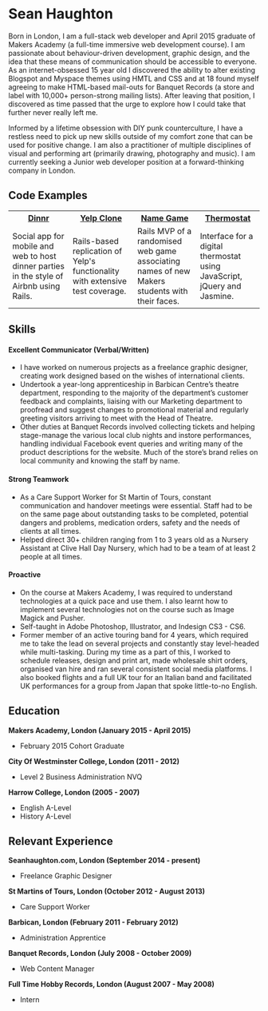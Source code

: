 Sean Haughton
======
Born in London, I am a full-stack web developer and April 2015 graduate of Makers Academy (a full-time immersive web development course). I am passionate about behaviour-driven development, graphic design, and the idea that these means of communication should be accessible to everyone. As an internet-obsessed 15 year old I discovered the ability to alter existing Blogspot and Myspace themes using HMTL and CSS and at 18 found myself agreeing to make HTML-based mail-outs for Banquet Records (a store and label with 10,000+ person-strong mailing lists). After leaving that position, I discovered as time passed that the urge to explore how I could take that further never really left me.

Informed by a lifetime obsession with DIY punk counterculture, I have a restless need to pick up new skills outside of my comfort zone that can be used for positive change. I am also a practitioner of multiple disciplines of visual and performing art (primarily drawing, photography and music). I am currently seeking a Junior web developer position at a forward-thinking company in London.

Code Examples
------
<table table-layout=fixed width=100%>
  <tr>
    <th width=20%><a href="https://github.com/Dinnr-Makers/Dinnr">Dinnr</a></th>
    <th width=20%><a href="https://github.com/sphaughton/yelp_clone">Yelp Clone</a></th>
    <th width=20%><a href="https://github.com/sphaughton/name_game">Name Game</a></th>
    <th width=20%><a href="https://github.com/sphaughton/ThermostatJS">Thermostat</a></th>
  </tr>
  <tr>
    <td valign="center">Social app for mobile and web to host dinner parties in the style of Airbnb using Rails.</td>
    <td valign="center">Rails-based replication of Yelp's functionality with extensive test coverage.</td>
    <td valign="center">Rails MVP of a randomised web game associating names of new Makers students with their faces.</td>
    <td valign="center">Interface for a digital thermostat using JavaScript, jQuery and Jasmine.</td>
  </tr>
</table>


Skills
------
#### Excellent Communicator (Verbal/Written)
* I have worked on numerous projects as a freelance graphic designer, creating work designed based on the wishes of international clients.
* Undertook a year-long apprenticeship in Barbican Centre’s theatre department, responding to the majority of the department’s customer feedback and complaints, liaising with our Marketing department to proofread and suggest changes to promotional material and regularly greeting visitors arriving to meet with the Head of Theatre.
* Other duties at Banquet Records involved collecting tickets and helping stage-manage the various local club nights and instore performances, handling individual Facebook event queries and writing many of the product descriptions for the website. Much of the store’s brand relies on local community and knowing the staff by name.

#### Strong Teamwork
* As a Care Support Worker for St Martin of Tours, constant communication and handover meetings were essential. Staff had to be on the same page about outstanding tasks to be completed, potential dangers and problems, medication orders, safety and the needs of clients at all times.
* Helped direct 30+ children ranging from 1 to 3 years old as a Nursery Assistant at Clive Hall Day Nursery, which had to be a team of at least 2 people at all times.

#### Proactive
* On the course at Makers Academy, I was required to understand technologies at a quick pace and use them. I also learnt how to implement several technologies not on the course such as Image Magick and Pusher. 
* Self-taught in Adobe Photoshop, Illustrator, and Indesign CS3 - CS6.
* Former member of an active touring band for 4 years, which required me to take the lead on several projects and constantly stay level-headed while multi-tasking. During my time as a part of this, I worked to schedule releases, design and print art, made wholesale shirt orders, organised van hire and ran several consistent social media platforms. I also booked flights and a full UK tour for an Italian band and facilitated UK performances for a group from Japan that spoke little-to-no English.

Education
------
**Makers Academy, London (January 2015 - April 2015)**
* February 2015 Cohort Graduate

**City Of Westminster College, London (2011 - 2012)**
* Level 2 Business Administration NVQ

**Harrow College, London (2005 - 2007)**
* English A-Level
* History A-Level

Relevant Experience
------
**Seanhaughton.com, London (September 2014 - present)**
* Freelance Graphic Designer

**St Martins of Tours, London (October 2012 - August 2013)**
* Care Support Worker

**Barbican, London (February 2011 - February 2012)**
* Administration Apprentice

**Banquet Records, London (July 2008 - October 2009)**
* Web Content Manager

**Full Time Hobby Records, London (August 2007 - May 2008)** 
* Intern
